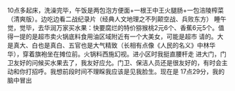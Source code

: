 10点多起床，洗澡完毕，午饭是两包泡方便面+一根王中王火腿肠+一包涪陵榨菜（清爽版）。边吃边看二战纪录片（经典人文地理之不列颠空战、兵败东方）
睡午觉，觉毕，去华润万家买水果：快要腐烂的特价猕猴桃2元6个、香蕉6元5个。值得一提的是超市卖火锅底料食用油区域附近有一个大美女，可能是超市
请的。大是真大、白也是真白、五官也是大气精致（长相有点像《人民的名义》中林华华），穿着旗袍坐在摊位前。火锅料西施幻视。进小区时我挺直腰杆走
进大门，门卫友好的问候买水果去了，我友好应允。门卫、保洁人员还是很友好的，有时会主动和你打招呼。我想前段时间不理睬我应该是见我脸生。现在是
17点29分，我的脑中冒出

